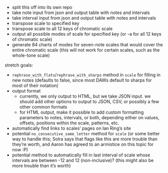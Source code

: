 * split this off into its own repo
* take note input from json and output table with notes and intervals
* take interval input from json and output table with notes and intervals
* transpose scale to specified key
* transpose scale to all 12 keys of chromatic scale
* output all possible modes of scale for specified key (or -a for all 12 keys of chromatic scale)
* generate 84 charts of modes for seven-note scales that would cover the entire chromatic scale (this will not work for certain scales, such as the whole-tone scale)

stretch goals:

* `rephrase_with_flats`/`rephrase_with_sharps` method in `scale` for filling in new notes (defaults to false, since most DAWs default to sharps for most of their notation)
* output format
	* currently, we only output to HTML, but we take JSON input. we should add other options to output to JSON, CSV, or possibly a few other common formats
	* for HTML output, make it possible to add custom formatting parameters to notes, intervals, or both, depending either on values, offsets, positions within the scale, patterns, etc.
* automatically find links to scales’ pages on Ian Ring’s site
* potential `no_consecutive_same_letter` method for `scale` (or some better way to handle this; Solra says that flags like this are more trouble than they’re worth, and Aaron has agreed to an armistice on this topic for now :P)
* potential method to automatically fill in last interval of scale whose intervals are between -12 and 12 (non-inclusive)? (this might also be more trouble than it’s worth)
